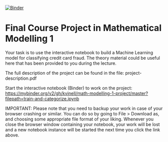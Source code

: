 [![Binder](https://mybinder.org/badge_logo.svg)](https://mybinder.org/v2/gh/kvinell/math-modelling-1-project/blob/master/train-and-categorize.ipynb/master)

# Final Course Project in Mathematical Modelling 1

Your task is to use the interactive notebook to build a Machine Learning model for classifying credit card fraud.
The theory material could be useful here that has been provided to you during the lecture.

The full description of the project can be found in the file:
project-description.pdf

Start the interactive notebook (Binder) to work on the project:
https://mybinder.org/v2/gh/kvinell/math-modelling-1-project/master?filepath=train-and-categorize.ipynb

IMPORTANT: Please note that you need to backup your work in case of your browser crashing or similar.
You can do so by going to File > Download as, and choosing some appropriate file format of your liking.
Whenever you close the browser window containing your notebook, your work will be lost and a new notebook instance will be started the next time you click the link above.
